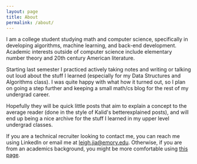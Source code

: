 ```yaml
---
layout: page
title: About
permalink: /about/
---
```


I am a college student studying math and computer science, specifically in developing algorithms, machine learning, and back-end development. Academic interests outside of computer science include elementary number theory and 20th century American literature. 

Starting last semester I practiced actively taking notes and writing or talking out loud about the stuff I learned (especially for my Data Structures and Algorithms class). I was quite happy with what how it turned out, so I plan on going a step further and keeping a small math/cs blog for the rest of my undergrad career. 

Hopefully they will be quick little posts that aim to explain a concept to the average reader (done in the style of Kalid's betterexplained posts), and will end up being a nice archive for the stuff I learned in my upper level undergrad classes.


If you are a technical recruiter looking to contact me, you can reach me using LinkedIn or email me at leigh.jia@emory.edu. Otherwise, if you are from an academics background, you might be more comfortable using [this page](/about1).
